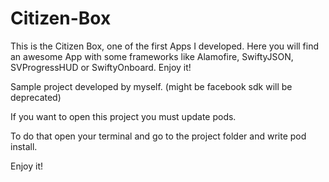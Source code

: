 # Citizen-Box
This is the Citizen Box, one of the first Apps I developed. Here you will find an awesome App with some frameworks like Alamofire, SwiftyJSON, SVProgressHUD or SwiftyOnboard. Enjoy it!

Sample project developed by myself. (might be facebook sdk will be deprecated)

If you want to open this project you must update pods.

To do that open your terminal and go to the project folder and write pod install.

Enjoy it!
